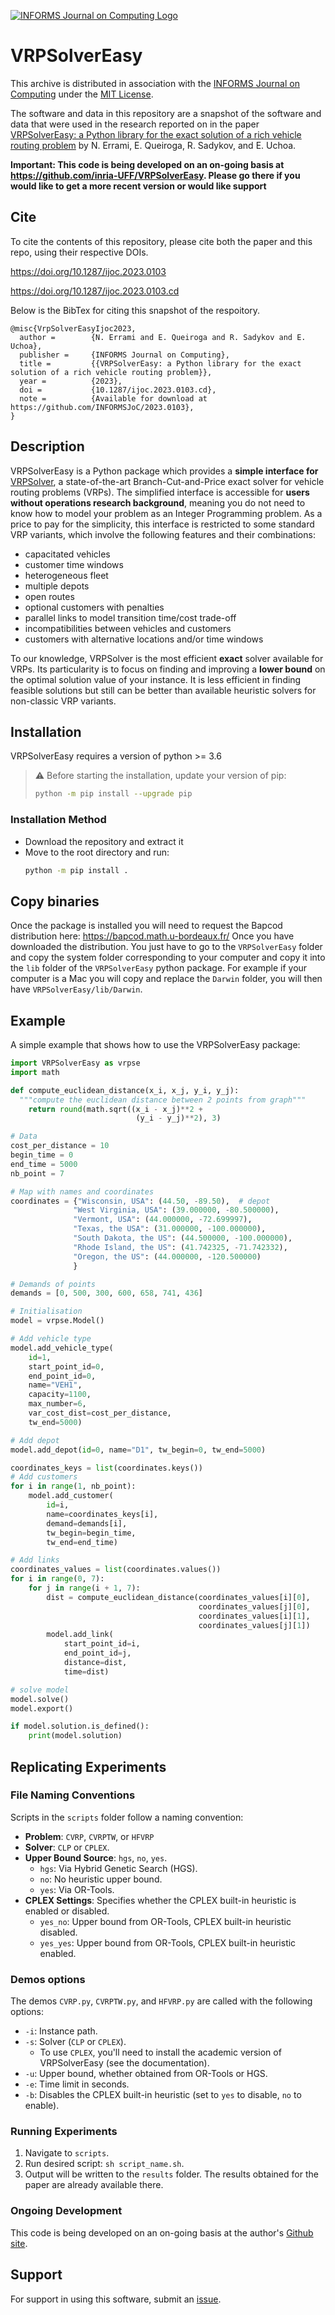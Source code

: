 [![INFORMS Journal on Computing Logo](https://INFORMSJoC.github.io/logos/INFORMS_Journal_on_Computing_Header.jpg)](https://pubsonline.informs.org/journal/ijoc)

# VRPSolverEasy

This archive is distributed in association with the [INFORMS Journal on
Computing](https://pubsonline.informs.org/journal/ijoc) under the [MIT License](LICENSE).

The software and data in this repository are a snapshot of the software and data
that were used in the research reported on in the paper 
[VRPSolverEasy: a Python library for the exact
solution of a rich vehicle routing problem](https://doi.org/10.1287/ijoc.2023.0103) by N. Errami, E. Queiroga, R. Sadykov, and E. Uchoa. 

**Important: This code is being developed on an on-going basis at 
https://github.com/inria-UFF/VRPSolverEasy. Please go there if you would like to
get a more recent version or would like support**

## Cite

To cite the contents of this repository, please cite both the paper and this repo, using their respective DOIs.

https://doi.org/10.1287/ijoc.2023.0103

https://doi.org/10.1287/ijoc.2023.0103.cd

Below is the BibTex for citing this snapshot of the respoitory.

```
@misc{VrpSolverEasyIjoc2023,
  author =        {N. Errami and E. Queiroga and R. Sadykov and E. Uchoa},
  publisher =     {INFORMS Journal on Computing},
  title =         {{VRPSolverEasy: a Python library for the exact solution of a rich vehicle routing problem}},
  year =          {2023},
  doi =           {10.1287/ijoc.2023.0103.cd},
  note =          {Available for download at https://github.com/INFORMSJoC/2023.0103},
}  
```

## Description

VRPSolverEasy is a Python package which provides a **simple interface for** [VRPSolver](https://vrpsolver.math.u-bordeaux.fr/), a state-of-the-art Branch-Cut-and-Price exact solver for vehicle routing problems (VRPs). The simplified interface is accessible for **users without operations research background**, meaning you do not need to know how to model your problem as an Integer Programming problem. As a price to pay for the simplicity, this interface is restricted to some standard VRP variants, which involve the following features and their combinations:

- capacitated vehicles
- customer time windows
- heterogeneous fleet
- multiple depots
- open routes
- optional customers with penalties
- parallel links to model transition time/cost trade-off
- incompatibilities between vehicles and customers
- customers with alternative locations and/or time windows

To our knowledge, VRPSolver is the most efficient **exact** solver available for VRPs. Its particularity is to focus on finding and improving a **lower bound** on the optimal solution value of your instance. It is less efficient in finding feasible solutions but still can be better than available heuristic solvers for non-classic VRP variants.

## Installation

VRPSolverEasy requires a version of python >= 3.6

> ⚠️ Before starting the installation, update your version of pip:
> ```bash
> python -m pip install --upgrade pip
> ```


### Installation Method

- Download the repository and extract it
- Move to the root directory and run:
    ```bash
    python -m pip install .
    ```

Copy binaries
-------------

Once the package is installed you will need to request the Bapcod distribution here: https://bapcod.math.u-bordeaux.fr/
Once you have downloaded the distribution. You just have to go to the ``VRPSolverEasy`` folder and copy the system folder corresponding to your computer and copy it into the ``lib`` folder of the ``VRPSolverEasy`` python package.
For example if your computer is a Mac you will copy and replace the ``Darwin`` folder, you will then have ``VRPSolverEasy/lib/Darwin``.


## Example

A simple example that shows how to use the VRPSolverEasy package:

```python
import VRPSolverEasy as vrpse
import math

def compute_euclidean_distance(x_i, x_j, y_i, y_j):
  """compute the euclidean distance between 2 points from graph"""
    return round(math.sqrt((x_i - x_j)**2 +
                            (y_i - y_j)**2), 3)

# Data
cost_per_distance = 10
begin_time = 0
end_time = 5000
nb_point = 7

# Map with names and coordinates
coordinates = {"Wisconsin, USA": (44.50, -89.50),  # depot
              "West Virginia, USA": (39.000000, -80.500000),
              "Vermont, USA": (44.000000, -72.699997),
              "Texas, the USA": (31.000000, -100.000000),
              "South Dakota, the US": (44.500000, -100.000000),
              "Rhode Island, the US": (41.742325, -71.742332),
              "Oregon, the US": (44.000000, -120.500000)
              }

# Demands of points
demands = [0, 500, 300, 600, 658, 741, 436]

# Initialisation
model = vrpse.Model()

# Add vehicle type
model.add_vehicle_type(
    id=1,
    start_point_id=0,
    end_point_id=0,
    name="VEH1",
    capacity=1100,
    max_number=6,
    var_cost_dist=cost_per_distance,
    tw_end=5000)

# Add depot
model.add_depot(id=0, name="D1", tw_begin=0, tw_end=5000)

coordinates_keys = list(coordinates.keys())
# Add customers
for i in range(1, nb_point):
    model.add_customer(
        id=i,
        name=coordinates_keys[i],
        demand=demands[i],
        tw_begin=begin_time,
        tw_end=end_time)

# Add links
coordinates_values = list(coordinates.values())
for i in range(0, 7):
    for j in range(i + 1, 7):
        dist = compute_euclidean_distance(coordinates_values[i][0],
                                          coordinates_values[j][0],
                                          coordinates_values[i][1],
                                          coordinates_values[j][1])
        model.add_link(
            start_point_id=i,
            end_point_id=j,
            distance=dist,
            time=dist)

# solve model
model.solve()
model.export()

if model.solution.is_defined():
    print(model.solution)
```

## Replicating Experiments

### File Naming Conventions

Scripts in the `scripts` folder follow a naming convention:

- **Problem**: `CVRP`, `CVRPTW`, or `HFVRP`
- **Solver**: `CLP` or `CPLEX`.
- **Upper Bound Source**: `hgs`, `no`, `yes`.
  - `hgs`: Via Hybrid Genetic Search (HGS).
  - `no`: No heuristic upper bound.
  - `yes`: Via OR-Tools.
- **CPLEX Settings**: Specifies whether the CPLEX built-in heuristic is enabled or disabled.
  - `yes_no`: Upper bound from OR-Tools, CPLEX built-in heuristic disabled.
  - `yes_yes`: Upper bound from OR-Tools, CPLEX built-in heuristic enabled.

### Demos options
The demos `CVRP.py`, `CVRPTW.py`, and `HFVRP.py` are called with the following options:

- `-i`: Instance path.
- `-s`: Solver (`CLP` or `CPLEX`).
  - To use `CPLEX`, you'll need to install the academic version of VRPSolverEasy (see the documentation).
- `-u`: Upper bound, whether obtained from OR-Tools or HGS.
- `-e`: Time limit in seconds.
- `-b`: Disables the CPLEX built-in heuristic (set to `yes` to disable, `no` to enable).

### Running Experiments

1. Navigate to `scripts`.
2. Run desired script: `sh script_name.sh`.
3. Output will be written to the `results` folder. The results obtained for the paper are already available there.


### Ongoing Development

This code is being developed on an on-going basis at the author's
[Github site](https://github.com/inria-UFF/VRPSolverEasy).

## Support

For support in using this software, submit an
[issue](https://github.com/inria-UFF/VRPSolverEasy/issues/new).
